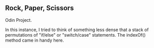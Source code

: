 ## Rock, Paper, Scissors

Odin Project.

In this instance, I tried to think of something less dense that a stack of permutations of "if/else" or "switch/case" statements. The indexOf() method came in handy here.
